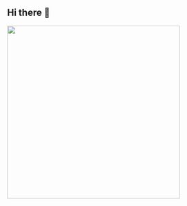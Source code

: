## Hi there 👋

<img align="center" width="400" src="https://github-readme-stats.vercel.app/api?username=Tangruilin&theme=transparent&include_all_commits=true&show_icons=true&hide_border=true" />

<!--
**Tangruilin/Tangruilin** is a ✨ _special_ ✨ repository because its `README.md` (this file) appears on your GitHub profile.

Here are some ideas to get you started:

- 🔭 I’m currently working on ...
- 🌱 I’m currently learning ...
- 👯 I’m looking to collaborate on ...
- 🤔 I’m looking for help with ...
- 💬 Ask me about ...
- 📫 How to reach me: ...
- 😄 Pronouns: ...
- ⚡ Fun fact: ...
-->

